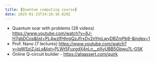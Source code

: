 ```yaml
---
title: [Quantum computing course]
date: 2025-01-23T14:26:16.829Z
---
```



- Quantum soar with problems (26 videos) https://www.youtube.com/watch?v=8J-H7gbDCos&list=PL4wzlfHhrqQzJfrxDv2nYmLwvDBZmPb9-&index=1
- Prof. Nano (7 lectures) https://www.youtube.com/watch?v=lqWSziZJsLs&list=PLWt5FuzgdX4nLn__pXyUBB5Gbwu7L-G5K
- Online Q-circuit builder - https://algassert.com/quirk